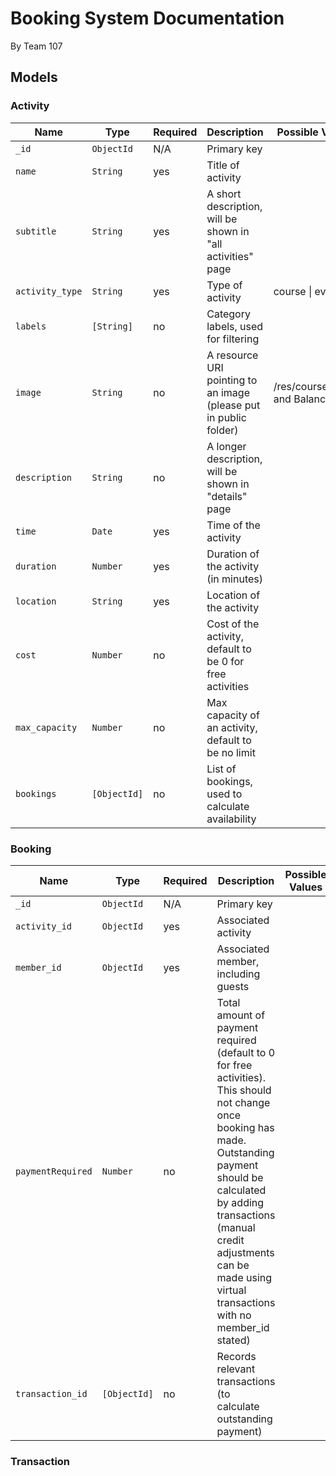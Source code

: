 # Booking System Documentation
By Team 107

## Models
### Activity
| Name            | Type           | Required | Description                                                       | Possible Values                    |
|-----------------|----------------|----------|-------------------------------------------------------------------|------------------------------------|
| `_id`           | `ObjectId`     | N/A      | Primary key                                                       |                                    |
| `name`          | `String`       | yes      | Title of activity                                                 |                                    |
| `subtitle`      | `String`       | yes      | A short description, will be shown in "all activities" page       |                                    |
| `activity_type` | `String`       | yes      | Type of activity                                                  | course \| event                    |
| `labels`        | `[String]`     | no       | Category labels, used for filtering                               |                                    |
| `image`         | `String`       | no       | A resource URI pointing to an image (please put in public folder) | /res/courses/Falls and Balance.jpg |
| `description`   | `String`       | no       | A longer description, will be shown in "details" page             |                                    |
| `time`          | `Date`         | yes      | Time of the activity                                              |                                    |
| `duration`      | `Number`       | yes      | Duration of the activity (in minutes)                             |                                    |
| `location`      | `String`       | yes      | Location of the activity                                          |                                    |
| `cost`          | `Number`       | no       | Cost of the activity, default to be 0 for free activities         |                                    |
| `max_capacity`  | `Number`       | no       | Max capacity of an activity, default to be no limit               |                                    |
| `bookings`      | `[ObjectId]`   | no       | List of bookings, used to calculate availability                  |                                    |
### Booking
| Name              | Type           | Required | Description                                                       | Possible Values                    |
|-------------------|----------------|----------|-------------------------------------------------------------------|------------------------------------|
| `_id`             | `ObjectId`     | N/A      | Primary key                                                       |                                    |
| `activity_id`     | `ObjectId`     | yes      | Associated activity                                               |                                    |
| `member_id`       | `ObjectId`     | yes      | Associated member, including guests                               |                                    |
| `paymentRequired` | `Number`       | no       | Total amount of payment required (default to 0 for free activities). This should not change once booking has made. Outstanding payment should be calculated by adding transactions (manual credit adjustments can be made using virtual transactions with no member_id stated)  |                                    |
| `transaction_id`  | `[ObjectId]`   | no       | Records relevant transactions (to calculate outstanding payment)  |                                    |

### Transaction
